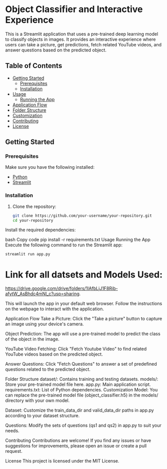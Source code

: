 # Object Classifier and Interactive Experience

This is a Streamlit application that uses a pre-trained deep learning model to classify objects in images. It provides an interactive experience where users can take a picture, get predictions, fetch related YouTube videos, and answer questions based on the predicted object.

## Table of Contents

- [Getting Started](#getting-started)
  - [Prerequisites](#prerequisites)
  - [Installation](#installation)
- [Usage](#usage)
  - [Running the App](#running-the-app)
- [Application Flow](#application-flow)
- [Folder Structure](#folder-structure)
- [Customization](#customization)
- [Contributing](#contributing)
- [License](#license)

## Getting Started

### Prerequisites

Make sure you have the following installed:

- [Python](https://www.python.org/downloads/)
- [Streamlit](https://docs.streamlit.io/installation)

### Installation

1. Clone the repository:

   ```bash
   git clone https://github.com/your-username/your-repository.git
   cd your-repository
Install the required dependencies:

bash
Copy code
pip install -r requirements.txt
Usage
Running the App
Execute the following command to run the Streamlit app:

```bash
streamlit run app.py
```
# Link for all datsets and Models Used:
https://drive.google.com/drive/folders/1lAfbLjJ1F8Rib-afytW_AsBhdc4mNl_c?usp=sharing.

This will launch the app in your default web browser. Follow the instructions on the webpage to interact with the application.

Application Flow
Take a Picture: Click the "Take a picture" button to capture an image using your device's camera.

Object Prediction: The app will use a pre-trained model to predict the class of the object in the image.

YouTube Video Fetching: Click "Fetch Youtube Video" to find related YouTube videos based on the predicted object.

Answer Questions: Click "Fetch Questions" to answer a set of predefined questions related to the predicted object.

Folder Structure
dataset/: Contains training and testing datasets.
models/: Store your pre-trained model file here.
app.py: Main application script.
requirements.txt: List of Python dependencies.
Customization
Model: You can replace the pre-trained model file (object_classifier.h5) in the models/ directory with your own model.

Dataset: Customize the train_data_dir and valid_data_dir paths in app.py according to your dataset structure.

Questions: Modify the sets of questions (qs1 and qs2) in app.py to suit your needs.

Contributing
Contributions are welcome! If you find any issues or have suggestions for improvements, please open an issue or create a pull request.

License
This project is licensed under the MIT License.
